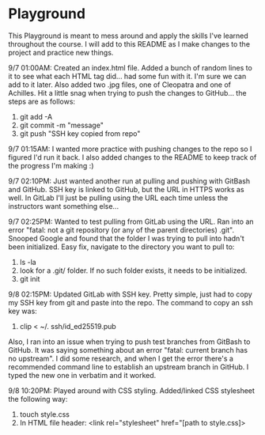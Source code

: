 # Playground
This Playground is meant to mess around and apply the skills I've learned throughout the course. I will add to this README as I make changes to the project and practice new things.  

9/7 01:00AM:  Created an index.html file.  Added a bunch of random lines to it to see what each HTML tag did...  had some fun with it.  I'm sure we can add to it later.  Also added two .jpg files, one of Cleopatra and one of Achilles.  Hit a little snag when trying to push the changes to GitHub...  the steps are as follows:
1. git add -A
2. git commit -m "message"
3. git push "SSH key copied from repo"

9/7 01:15AM:  I wanted more practice with pushing changes to the repo so I figured I'd run it back.  I also added changes to the README to keep track of the progress I'm making :)

9/7 02:10PM:  Just wanted another run at pulling and pushing with GitBash and GitHub.  SSH key is linked to GitHub, but the URL in HTTPS works as well.  In GitLab I'll just be pulling using the URL each time unless the instructors want something else...

9/7 02:25PM:  Wanted to test pulling from GitLab using the URL.  Ran into an error "fatal: not a git repository (or any of the parent directories) .git".  Snooped Google and found that the folder I was trying to pull into hadn't been initialized.  Easy fix, navigate to the directory you want to pull to:
1. ls -la
2. look for a .git/ folder.  If no such folder exists, it needs to be initialized.
3. git init

9/8 02:15PM:  Updated GitLab with SSH key.  Pretty simple, just had to copy my SSH key from git and paste into the repo.  The command to copy an ssh key was:
1. clip < ~/. ssh/id_ed25519.pub

Also, I ran into an issue when trying to push test branches from GitBash to GitHub.  It was saying something about an error "fatal: current branch has no upstream".  I did some research, and when I get the error there's a recommended command line to establish an upstream branch in GitHub.  I typed the new one in verbatim and it worked.

9/8 10:20PM:  Played around with CSS styling.  Added/linked CSS stylesheet the following way:
1. touch style.css
2. In HTML file header:  <link rel="stylesheet" href="[path to style.css]>